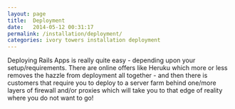 ```yaml
---
layout: page
title:  Deployment
date:   2014-05-12 00:31:17
permalink: /installation/deployment/
categories: ivory towers installation deployment
---
```


Deploying Rails Apps is really quite easy - depending upon your setup/requirements. There are online offers like Heruku which more or less removes the hazzle from deployment all together - and then there is customers that require you to deploy to a server farm behind one/more layers of firewall and/or proxies which will take you to that edge of reality where you do not want to go!


